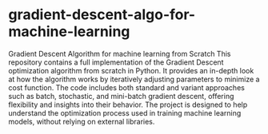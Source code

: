 # gradient-descent-algo-for-machine-learning
Gradient Descent Algorithm for machine learning from Scratch
This repository contains a full implementation of the Gradient Descent optimization algorithm from scratch in Python. It provides an in-depth look at how the algorithm works by iteratively adjusting parameters to minimize a cost function. The code includes both standard and variant approaches such as batch, stochastic, and mini-batch gradient descent, offering flexibility and insights into their behavior. The project is designed to help understand the optimization process used in training machine learning models, without relying on external libraries.
